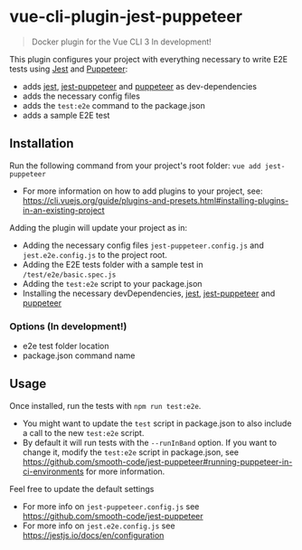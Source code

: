 # vue-cli-plugin-jest-puppeteer
> Docker plugin for the Vue CLI 3
> In development!


This plugin configures your project with everything necessary to write E2E tests using [Jest](https://jestjs.io/) and [Puppeteer](https://pptr.dev/):

- adds [jest](https://www.npmjs.com/package/jest), [jest-puppeteer](https://www.npmjs.com/package/jest-puppeteer) and [puppeteer](https://www.npmjs.com/package/puppeteer) as dev-dependencies
- adds the necessary config files
- adds the `test:e2e` command to the package.json
- adds a sample E2E test

## Installation
Run the following command from your project's root folder: `vue add jest-puppeteer`

- For more information on how to add plugins to your project, see: https://cli.vuejs.org/guide/plugins-and-presets.html#installing-plugins-in-an-existing-project

Adding the plugin will update your project as in:
- Adding the necessary config files `jest-puppeteer.config.js` and `jest.e2e.config.js` to the project root.
- Adding the E2E tests folder with a sample test in `/test/e2e/basic.spec.js`
- Adding the `test:e2e` script to your package.json
- Installing the necessary devDependencies, [jest](https://www.npmjs.com/package/jest), [jest-puppeteer](https://www.npmjs.com/package/jest-puppeteer) and [puppeteer](https://www.npmjs.com/package/puppeteer)

### Options (In development!)

- e2e test folder location
- package.json command name

## Usage

Once installed, run the tests with `npm run test:e2e`.

- You might want to update the `test` script in package.json to also include a call to the new `test:e2e` script.
- By default it will run tests with the `--runInBand` option. If you want to change it, modify the `test:e2e` script in package.json, see https://github.com/smooth-code/jest-puppeteer#running-puppeteer-in-ci-environments for more information.

Feel free to update the default settings

- For more info on `jest-puppeteer.config.js` see https://github.com/smooth-code/jest-puppeteer
- For more info on `jest.e2e.config.js` see https://jestjs.io/docs/en/configuration

##